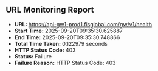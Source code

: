 ## URL Monitoring Report

- **URL:** https://api-gw1-prod1.fisglobal.com/gw/v1/health
- **Start Time:** 2025-09-20T09:35:30.625887
- **End Time:** 2025-09-20T09:35:30.748866
- **Total Time Taken:** 0.122979 seconds
- **HTTP Status Code:** 403
- **Status:** Failure
- **Failure Reason:** HTTP Status Code: 403
